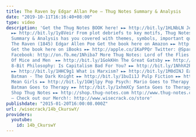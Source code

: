 ```yaml
---
title: The Raven by Edgar Allan Poe – Thug Notes Summary & Analysis
date: "2019-10-11T16:16:40+08:00"
type: video
description: 'Get the Thug Notes BOOK here! ►► http://bit.ly/1HLNbLN Join Wisecrack!
  ►► http://bit.ly/1y8Veir From plot debriefs to key motifs, Thug Notes’ The Raven
  Summary & Analysis has you covered with themes, symbols, important quotes, and more.
  The Raven (1845) Edgar Allen Poe Get the book here on Amazon ►► http://amzn.to/1EprToW
  Get the book here on iBooks ►► http://apple.co/1KaPPQr Twitter: @SparkySweetsPhd
  Facebook: http://on.fb.me/1Nhiba7 More Thug Notes: Lord of the Flies ►► http://bit.ly/19RhTe0
  Of Mice and Men  ►► http://bit.ly/1GokKHn The Great Gatsby ►► http://bit.ly/1BoYKqs
  8-Bit Philosophy: Is Capitalism Bad For You? ►► http://bit.ly/1NhhX2P What is Real?
  ►► http://bit.ly/1HHC9g1 What is Marxism? ►► http://bit.ly/1M0dINJ Earthling Cinema:
  Batman - The Dark Knight ►► http://bit.ly/1buIi1J Pulp Fiction ►► http://bit.ly/18Yjbmr
  Mean Girls ►► http://bit.ly/1GWjlpy Pop Psych: Mario Goes to Therapy ►► http://bit.ly/1GobKCl
  Batman Goes to Therapy ►► http://bit.ly/1xhmXCy Santa Goes to Therapy  ►► http://bit.ly/1Iwqpuo
  Shop Thug Notes ►► http://shop.thug-notes.com http://www.thug-notes.com http://www.wisecrack.co
  – Check out our Merch!: http://www.wisecrack.co/store'
publishdate: "2015-01-20T16:00:08.000Z"
url: /wisecrack/14b_CkurswY/
providers:
  youtube:
    id: 14b_CkurswY
---
```

